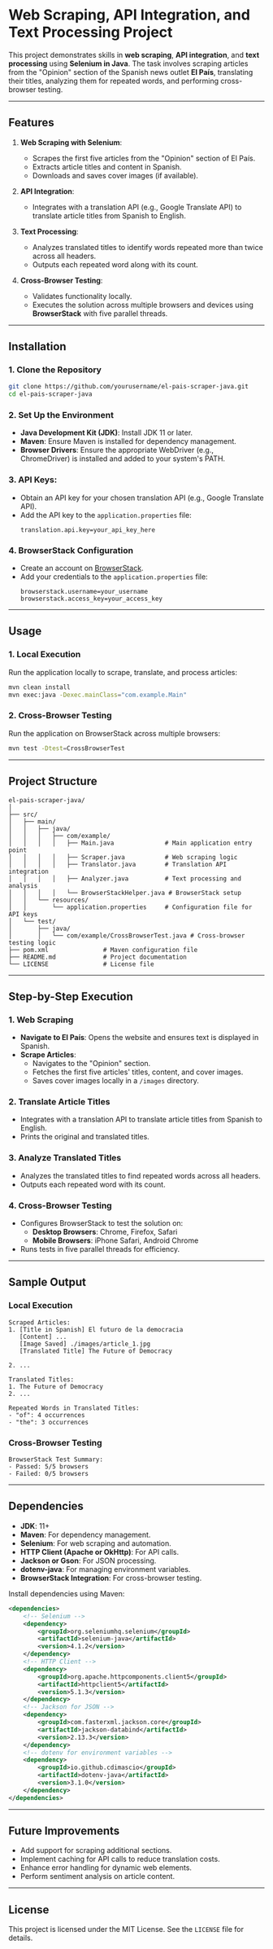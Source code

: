 # **Web Scraping, API Integration, and Text Processing Project**

This project demonstrates skills in **web scraping**, **API integration**, and **text processing** using **Selenium in Java**. The task involves scraping articles from the "Opinion" section of the Spanish news outlet **El País**, translating their titles, analyzing them for repeated words, and performing cross-browser testing.

---

## **Features**
1. **Web Scraping with Selenium**: 
   - Scrapes the first five articles from the "Opinion" section of El País.
   - Extracts article titles and content in Spanish.
   - Downloads and saves cover images (if available).

2. **API Integration**: 
   - Integrates with a translation API (e.g., Google Translate API) to translate article titles from Spanish to English.

3. **Text Processing**: 
   - Analyzes translated titles to identify words repeated more than twice across all headers.
   - Outputs each repeated word along with its count.

4. **Cross-Browser Testing**: 
   - Validates functionality locally.
   - Executes the solution across multiple browsers and devices using **BrowserStack** with five parallel threads.

---

## **Installation**

### **1. Clone the Repository**
```bash
git clone https://github.com/yourusername/el-pais-scraper-java.git
cd el-pais-scraper-java
```

### **2. Set Up the Environment**
- **Java Development Kit (JDK)**: Install JDK 11 or later.
- **Maven**: Ensure Maven is installed for dependency management.
- **Browser Drivers**: Ensure the appropriate WebDriver (e.g., ChromeDriver) is installed and added to your system's PATH.  

### **3. API Keys**:
- Obtain an API key for your chosen translation API (e.g., Google Translate API).
- Add the API key to the `application.properties` file:
  ```properties
  translation.api.key=your_api_key_here
  ```

### **4. BrowserStack Configuration**
- Create an account on [BrowserStack](https://www.browserstack.com/).
- Add your credentials to the `application.properties` file:
  ```properties
  browserstack.username=your_username
  browserstack.access_key=your_access_key
  ```

---

## **Usage**

### **1. Local Execution**
Run the application locally to scrape, translate, and process articles:
```bash
mvn clean install
mvn exec:java -Dexec.mainClass="com.example.Main"
```

### **2. Cross-Browser Testing**
Run the application on BrowserStack across multiple browsers:
```bash
mvn test -Dtest=CrossBrowserTest
```

---

## **Project Structure**
```
el-pais-scraper-java/
│
├── src/
│   ├── main/
│   │   ├── java/
│   │   │   ├── com/example/
│   │   │   │   ├── Main.java              # Main application entry point
│   │   │   │   ├── Scraper.java           # Web scraping logic
│   │   │   │   ├── Translator.java        # Translation API integration
│   │   │   │   ├── Analyzer.java          # Text processing and analysis
│   │   │   │   └── BrowserStackHelper.java # BrowserStack setup
│   │   └── resources/
│   │       └── application.properties     # Configuration file for API keys
│   └── test/
│       ├── java/
│       │   └── com/example/CrossBrowserTest.java # Cross-browser testing logic
├── pom.xml               # Maven configuration file
├── README.md             # Project documentation
└── LICENSE               # License file
```

---

## **Step-by-Step Execution**

### **1. Web Scraping**
- **Navigate to El País**: Opens the website and ensures text is displayed in Spanish.
- **Scrape Articles**:
  - Navigates to the "Opinion" section.
  - Fetches the first five articles' titles, content, and cover images.
  - Saves cover images locally in a `/images` directory.

### **2. Translate Article Titles**
- Integrates with a translation API to translate article titles from Spanish to English.
- Prints the original and translated titles.

### **3. Analyze Translated Titles**
- Analyzes the translated titles to find repeated words across all headers.
- Outputs each repeated word with its count.

### **4. Cross-Browser Testing**
- Configures BrowserStack to test the solution on:
  - **Desktop Browsers**: Chrome, Firefox, Safari
  - **Mobile Browsers**: iPhone Safari, Android Chrome
- Runs tests in five parallel threads for efficiency.

---

## **Sample Output**

### **Local Execution**
```
Scraped Articles:
1. [Title in Spanish] El futuro de la democracia
   [Content] ...
   [Image Saved] ./images/article_1.jpg
   [Translated Title] The Future of Democracy

2. ...

Translated Titles:
1. The Future of Democracy
2. ...

Repeated Words in Translated Titles:
- "of": 4 occurrences
- "the": 3 occurrences
```

### **Cross-Browser Testing**
```
BrowserStack Test Summary:
- Passed: 5/5 browsers
- Failed: 0/5 browsers
```

---

## **Dependencies**

- **JDK**: 11+
- **Maven**: For dependency management.
- **Selenium**: For web scraping and automation.
- **HTTP Client (Apache or OkHttp)**: For API calls.
- **Jackson or Gson**: For JSON processing.
- **dotenv-java**: For managing environment variables.
- **BrowserStack Integration**: For cross-browser testing.

Install dependencies using Maven:
```xml
<dependencies>
    <!-- Selenium -->
    <dependency>
        <groupId>org.seleniumhq.selenium</groupId>
        <artifactId>selenium-java</artifactId>
        <version>4.1.2</version>
    </dependency>
    <!-- HTTP Client -->
    <dependency>
        <groupId>org.apache.httpcomponents.client5</groupId>
        <artifactId>httpclient5</artifactId>
        <version>5.1.3</version>
    </dependency>
    <!-- Jackson for JSON -->
    <dependency>
        <groupId>com.fasterxml.jackson.core</groupId>
        <artifactId>jackson-databind</artifactId>
        <version>2.13.3</version>
    </dependency>
    <!-- dotenv for environment variables -->
    <dependency>
        <groupId>io.github.cdimascio</groupId>
        <artifactId>dotenv-java</artifactId>
        <version>3.1.0</version>
    </dependency>
</dependencies>
```

---

## **Future Improvements**
- Add support for scraping additional sections.
- Implement caching for API calls to reduce translation costs.
- Enhance error handling for dynamic web elements.
- Perform sentiment analysis on article content.

---

## **License**
This project is licensed under the MIT License. See the `LICENSE` file for details.
